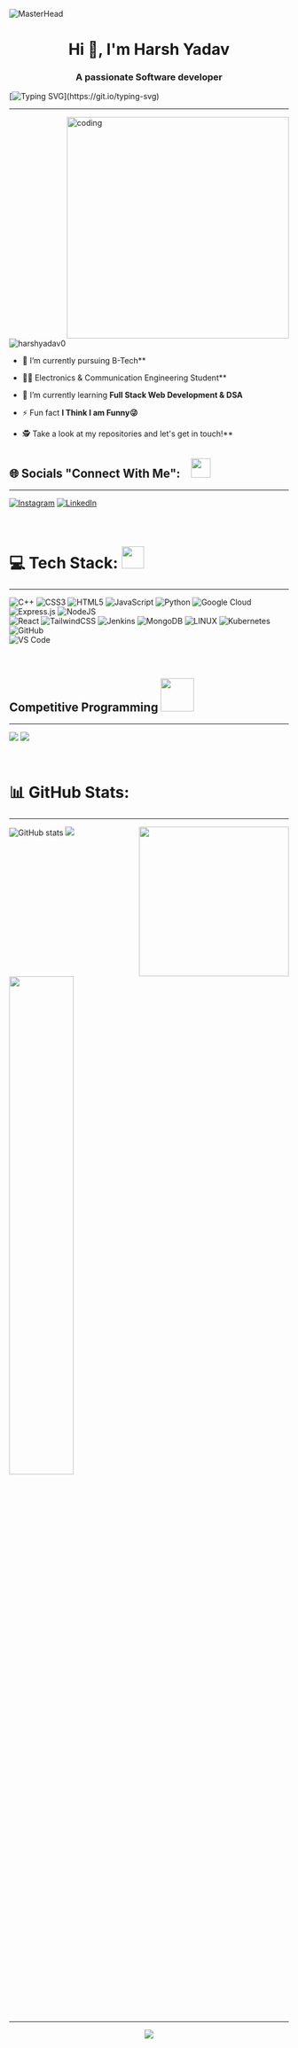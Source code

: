 ![MasterHead](https://www.careerguide.com/career/wp-content/uploads/2020/02/cs-an.gif)
<!-- ![header](https://user-images.githubusercontent.com/121122397/216614878-411f6178-defa-4330-ba48-16db1cc92830.png) -->

<h1 align="center">Hi 👋, I'm Harsh Yadav</h1>
<h3 align="center">A passionate Software developer</h3>

<p align="center">

[![Typing SVG](https://readme-typing-svg.demolab.com?font=Fira+Code&pause=700&width=1100&center=true&lines=Welcome+To+My+Github+Profile;A+Beginner+Level;FullStack+Web+Developer;Electronics+and+Communication+Engineer;Let's+Connect+To+Build+Future.)](https://git.io/typing-svg)

 </p>

 <hr/>


<img align="right" alt="coding" width="400" src="https://camo.githubusercontent.com/cae12fddd9d6982901d82580bdf321d81fb299141098ca1c2d4891870827bf17/68747470733a2f2f6d69726f2e6d656469756d2e636f6d2f6d61782f313336302f302a37513379765349765f7430696f4a2d5a2e676966">

<p align="left"> <img src="https://komarev.com/ghpvc/?username=harshyadav0&label=Profile%20views&color=0e75b6&style=flat" alt="harshyadav0" /> </p>

- 🔭 I’m currently pursuing B-Tech**


- 👨‍🏭 Electronics & Communication Engineering Student**


- 🌱 I’m currently learning **Full Stack Web Development & DSA**


- ⚡ Fun fact **I Think I am Funny😜**


- 🕵 Take a look at my repositories and let's get in touch!**


## 🌐 Socials "Connect With Me": &nbsp;&nbsp; <img width = 35px src="https://emojipedia-us.s3.amazonaws.com/source/skype/289/handshake_1f91d.png"/>

<hr/>

[![Instagram](https://img.shields.io/badge/Instagram-%23E4405F.svg?logo=Instagram&logoColor=white)](https://instagram.com/harsh_yadav_20059) 
[![LinkedIn](https://img.shields.io/badge/LinkedIn-%230077B5.svg?logo=linkedin&logoColor=white)](https://linkedin.com/in/harsh-yadav-8889096) 

<br>

# 💻 Tech Stack: <img src = "https://media2.giphy.com/media/QssGEmpkyEOhBCb7e1/giphy.gif?cid=ecf05e47a0n3gi1bfqntqmob8g9aid1oyj2wr3ds3mg700bl&rid=giphy.gif" width="40">

<hr/>

![C++](https://img.shields.io/badge/c++-%2300599C.svg?style=for-the-badge&logo=c%2B%2B&logoColor=white) 
![CSS3](https://img.shields.io/badge/css3-%231572B6.svg?style=for-the-badge&logo=css3&logoColor=white) 
![HTML5](https://img.shields.io/badge/html5-%23E34F26.svg?style=for-the-badge&logo=html5&logoColor=white) 
![JavaScript](https://img.shields.io/badge/javascript-%23323330.svg?style=for-the-badge&logo=javascript&logoColor=%23F7DF1E) 
![Python](https://img.shields.io/badge/python-3670A0?style=for-the-badge&logo=python&logoColor=ffdd54) 
![Google Cloud](https://img.shields.io/badge/Google%20Cloud-%234285F4.svg?style=for-the-badge&logo=google-cloud&logoColor=white) 
![Express.js](https://img.shields.io/badge/express.js-%23404d59.svg?style=for-the-badge&logo=express&logoColor=%2361DAFB) 
![NodeJS](https://img.shields.io/badge/node.js-6DA55F?style=for-the-badge&logo=node.js&logoColor=white) <br/>
![React](https://img.shields.io/badge/react-%2320232a.svg?style=for-the-badge&logo=react&logoColor=%2361DAFB) 
![TailwindCSS](https://img.shields.io/badge/tailwindcss-%2338B2AC.svg?style=for-the-badge&logo=tailwind-css&logoColor=white)
![Jenkins](https://img.shields.io/badge/jenkins-%232C5263.svg?style=for-the-badge&logo=jenkins&logoColor=white) 
![MongoDB](https://img.shields.io/badge/MongoDB-%234ea94b.svg?style=for-the-badge&logo=mongodb&logoColor=white)
![LINUX](https://img.shields.io/badge/Linux-FCC624?style=for-the-badge&logo=linux&logoColor=black) 
![Kubernetes](https://img.shields.io/badge/kubernetes-%23326ce5.svg?style=for-the-badge&logo=kubernetes&logoColor=white)
![GitHub](https://img.shields.io/badge/-GitHub-181717?style=flat-square&logo=github&style=flat-square)&nbsp;<br/>
![VS Code](http://img.shields.io/badge/-VS%20Code-007ACC?style=flat-square&logo=visual-studio-code&logoColor=ffffff&style=flat-square)&nbsp;

<br>


##  Competitive Programming <img width = 60px src="https://emojipedia-us.s3.amazonaws.com/source/skype/289/man-technologist_1f468-200d-1f4bb.png"/>

<hr/>

<a href="https://www.hackerrank.com/harshyadavgwl201"><img src="https://img.shields.io/badge/-Hackerrank-2EC866?style=for-the-badge&logo=HackerRank&logoColor=white&style=flat-square"/></a>
<a href="https://leetcode.com/H_rsh001/"><img src="https://img.shields.io/badge/-LeetCode-FFA116?style=for-the-badge&logo=LeetCode&logoColor=white&style=flat-square"/></a>

<br>



# 📊 GitHub Stats:

<hr/>

<!--Image-->
<!--<img src="./header_.png"></img>-->

<img  width=270 src="https://github.com/umershaikh123/umershaikh123/assets/42178214/e3773556-1d65-459a-bf7e-67394f753783"  align="right">

<p align="left">


<!-- ![](https://github-readme-stats.vercel.app/api?username=HarshYadav0&theme=dark&hide_border=false&include_all_commits=false&count_private=false)<br/> -->
![GitHub stats](https://github-readme-stats.vercel.app/api?username=HarshYadav0&theme=dark&show_icons=true)
![](https://github-readme-streak-stats.herokuapp.com/?user=HarshYadav0&theme=dark&hide_border=false)<br/>

<img width="48%" src="https://github-readme-stats.vercel.app/api/top-langs/?username=HarshYadav0&layout=compact&show_icons=true&theme=vision-friendly-dark" />

<!-- ![](https://github-readme-stats.vercel.app/api/top-langs/?username=HarshYadav0&theme=dark&hide_border=false&include_all_commits=false&count_private=false&layout=compact) -->

---
<!--[![](https://visitcount.itsvg.in/api?id=HarshYadav0&icon=0&color=0)](https://visitcount.itsvg.in)-->

<!-- Proudly created with GPRM ( https://gprm.itsvg.in ) -->
<p align="center"><img src="https://capsule-render.vercel.app/api?type=waving&color=auto&height=100&descAlign=100"/></p>
